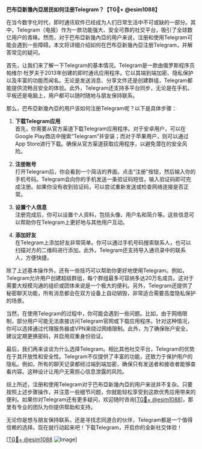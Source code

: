 **巴布亞新幾內亞居民如何注册Telegram？【TG💪+ @esim1088】**

在当今数字化时代，即时通讯软件已经成为人们日常生活中不可或缺的一部分。其中，Telegram（电报）作为一款功能强大、安全可靠的社交平台，吸引了全球数亿用户的青睐。然而，对于巴布亞新幾內亞的用户来说，注册和使用Telegram可能会遇到一些障碍。本文将详细介绍如何在巴布亞新幾內亞注册Telegram，并解答常见的疑问。

首先，让我们来了解一下Telegram的基本情况。Telegram是一款由俄罗斯程序员帕维尔·杜罗夫于2013年创建的即时通讯应用程序。它以其端到端加密、隐私保护以及丰富的功能而闻名。无论是发送消息、分享文件还是创建群组，Telegram都能提供流畅且安全的体验。此外，Telegram还支持多平台同步，无论是在手机、平板还是电脑上，用户都可以随时随地与朋友保持联系。

那么，巴布亞新幾內亞的用户该如何注册Telegram呢？以下是具体步骤：

1. **下载Telegram应用**  
   首先，你需要从官方渠道下载Telegram应用程序。对于安卓用户，可以在Google Play商店中搜索“Telegram”并安装；而对于苹果用户，则可以通过App Store进行下载。确保从官方渠道获取应用程序，以避免潜在的安全风险。

2. **注册账号**  
   打开Telegram后，你会看到一个简洁的界面。点击“注册”按钮，然后输入你的手机号码。Telegram会向你的手机发送一条验证码短信，输入验证码即可完成注册。如果你没有收到验证码，可以尝试重新发送或检查网络连接是否正常。

3. **设置个人信息**  
   注册完成后，你可以设置个人资料，包括头像、用户名和简介等。这些信息可以帮助你在Telegram上更好地与其他用户互动。

4. **添加好友**  
   在Telegram上添加好友非常简单。你可以通过手机号码搜索联系人，也可以扫描对方的二维码进行添加。此外，Telegram还支持导入通讯录中的联系人，方便快捷。

除了上述基本操作外，还有一些技巧可以帮助你更好地使用Telegram。例如，Telegram允许用户创建超级群组，每个群组最多可容纳多达20万名成员。这对于需要大规模沟通的组织或团体来说是一个极大的便利。另外，Telegram还提供了秘密聊天功能，所有消息都会在双方设备上自动销毁，非常适合需要高度隐私保护的场景。

当然，在使用Telegram的过程中，你可能会遇到一些问题。比如，由于网络限制，部分用户可能无法直接访问Telegram官网或下载应用程序。针对这种情况，你可以选择通过代理服务器或VPN来绕过网络限制。此外，为了确保账户安全，建议定期更换密码，并启用双重身份验证。

最后，我们再来谈谈为什么选择Telegram。相比其他社交平台，Telegram的优势在于其开放性和安全性。Telegram不仅提供了丰富的功能，还致力于保护用户的隐私。例如，所有的聊天记录都经过端到端加密，确保只有发送者和接收者能够查看内容。这种设计让用户无需担心信息泄露的风险。

综上所述，注册和使用Telegram对于巴布亞新幾內亞的用户来说并不复杂。只要按照上述步骤操作，并注意一些细节问题，你就能轻松享受到这款优秀应用带来的便利。如果你对Telegram还有更多疑问，欢迎随时咨询[[TG💪+ @esim1088](https://t.me/s/esim1088)]，那里有专业的团队为你提供帮助和支持。

无论你是想与朋友保持联系，还是寻找志同道合的伙伴，Telegram都是一个值得信赖的选择。现在就行动起来吧！下载Telegram，开启你的全新社交体验！

[[TG💪+ @esim1088](https://t.me/s/esim1088) ![Image](https://i.postimg.cc/4NQfJmqS/Snipaste-2025-05-13-00-14-12.png)]